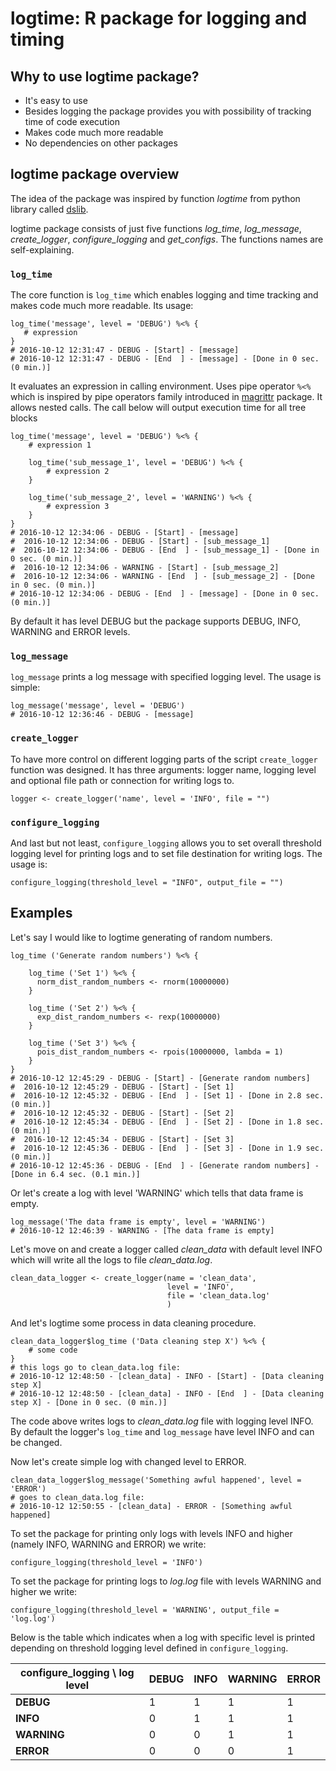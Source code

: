 logtime: R package for logging and timing
==============================================

## Why to use logtime package?

* It's easy to use
* Besides logging the package provides you with possibility of tracking time of code execution
* Makes code much more readable
* No dependencies on other packages

## logtime package overview


The idea of the package was inspired by function *logtime* from python library called [dslib](https://github.com/itdxer/dslib).

logtime package consists of just five functions *log_time*, *log_message*, *create_logger*, *configure_logging* and *get_configs*. The functions names are self-explaining.

### `log_time`

The core function is `log_time` which enables logging and time tracking and makes code much more readable. Its usage:

```
log_time('message', level = 'DEBUG') %<% {
   # expression
}
# 2016-10-12 12:31:47 - DEBUG - [Start] - [message]
# 2016-10-12 12:31:47 - DEBUG - [End  ] - [message] - [Done in 0 sec. (0 min.)]
```

It evaluates an expression in calling environment. Uses pipe operator ```%<%``` which is inspired by pipe operators family introduced in [magrittr](https://github.com/smbache/magrittr) package. It allows nested calls. The call below will output execution time for all tree blocks

```
log_time('message', level = 'DEBUG') %<% {
    # expression 1

    log_time('sub_message_1', level = 'DEBUG') %<% {
        # expression 2
    }

    log_time('sub_message_2', level = 'WARNING') %<% {
        # expression 3
    }
}
# 2016-10-12 12:34:06 - DEBUG - [Start] - [message]
#  2016-10-12 12:34:06 - DEBUG - [Start] - [sub_message_1]
#  2016-10-12 12:34:06 - DEBUG - [End  ] - [sub_message_1] - [Done in 0 sec. (0 min.)]
#  2016-10-12 12:34:06 - WARNING - [Start] - [sub_message_2]
#  2016-10-12 12:34:06 - WARNING - [End  ] - [sub_message_2] - [Done in 0 sec. (0 min.)]
# 2016-10-12 12:34:06 - DEBUG - [End  ] - [message] - [Done in 0 sec. (0 min.)]
```

By default it has level DEBUG but the package supports DEBUG, INFO, WARNING and  ERROR levels.


### `log_message`


`log_message` prints a log message with specified logging level. The usage is simple:

```
log_message('message', level = 'DEBUG')
# 2016-10-12 12:36:46 - DEBUG - [message]
```

### `create_logger`

To have more control on different logging parts of the script `create_logger` function was designed. It has three arguments: logger name, logging level and optional file path or connection for writing logs to.

```
logger <- create_logger('name', level = 'INFO', file = "")
```

### `configure_logging`

And last but not least, `configure_logging` allows you to set overall threshold logging level for printing logs and to set file destination for writing logs. The usage is:

```
configure_logging(threshold_level = "INFO", output_file = "")
```

## Examples


Let's say I would like to logtime generating of random numbers.

```
log_time ('Generate random numbers') %<% {

    log_time ('Set 1') %<% {
      norm_dist_random_numbers <- rnorm(10000000)
    }

    log_time ('Set 2') %<% {
      exp_dist_random_numbers <- rexp(10000000)    
    }

    log_time ('Set 3') %<% {
      pois_dist_random_numbers <- rpois(10000000, lambda = 1)
    }
}
# 2016-10-12 12:45:29 - DEBUG - [Start] - [Generate random numbers]
#  2016-10-12 12:45:29 - DEBUG - [Start] - [Set 1]
#  2016-10-12 12:45:32 - DEBUG - [End  ] - [Set 1] - [Done in 2.8 sec. (0 min.)]
#  2016-10-12 12:45:32 - DEBUG - [Start] - [Set 2]
#  2016-10-12 12:45:34 - DEBUG - [End  ] - [Set 2] - [Done in 1.8 sec. (0 min.)]
#  2016-10-12 12:45:34 - DEBUG - [Start] - [Set 3]
#  2016-10-12 12:45:36 - DEBUG - [End  ] - [Set 3] - [Done in 1.9 sec. (0 min.)]
# 2016-10-12 12:45:36 - DEBUG - [End  ] - [Generate random numbers] -
[Done in 6.4 sec. (0.1 min.)]
```

Or let's create a log with level 'WARNING' which tells that data frame is empty.

```
log_message('The data frame is empty', level = 'WARNING')
# 2016-10-12 12:46:39 - WARNING - [The data frame is empty]
```

Let's move on and create a logger called *clean_data* with default level INFO which will write all the logs to file *clean_data.log*.

```
clean_data_logger <- create_logger(name = 'clean_data',
                                   level = 'INFO',
                                   file = 'clean_data.log'
                                   )
```

And let's logtime some process in data cleaning procedure.

```
clean_data_logger$log_time ('Data cleaning step X') %<% {
    # some code
}
# this logs go to clean_data.log file:
# 2016-10-12 12:48:50 - [clean_data] - INFO - [Start] - [Data cleaning step X]
# 2016-10-12 12:48:50 - [clean_data] - INFO - [End  ] - [Data cleaning step X] - [Done in 0 sec. (0 min.)]
```

The code above writes logs to *clean_data.log* file with logging level INFO.
By default the logger's `log_time` and `log_message` have level INFO and can be changed.


Now let's create simple log with changed level to ERROR.

```
clean_data_logger$log_message('Something awful happened', level = 'ERROR')
# goes to clean_data.log file:
# 2016-10-12 12:50:55 - [clean_data] - ERROR - [Something awful happened]
```

To set the package for printing only logs with levels INFO and higher (namely INFO, WARNING and ERROR) we write:

```
configure_logging(threshold_level = 'INFO')
```

To set the package for printing logs to *log.log* file with levels WARNING and higher we write:

```
configure_logging(threshold_level = 'WARNING', output_file = 'log.log')
```

Below is the table which indicates when a log with specific level is printed depending on threshold logging level defined in `configure_logging`.

|configure_logging \ log level |DEBUG|INFO |WARNING|ERROR|
|-------|-----|-----|-------|-----|
|**DEBUG**  |1    |1    |1      |1    |
|**INFO**   |0    |1    |1      |1    |
|**WARNING**|0    |0    |1      |1    |
|**ERROR**  |0    |0    |0      |1    |
